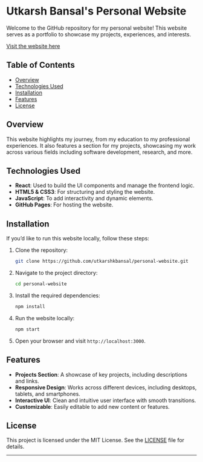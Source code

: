 # Utkarsh Bansal's Personal Website

Welcome to the GitHub repository for my personal website! This website serves as a portfolio to showcase my projects, experiences, and interests.

[Visit the website here](https://utkarshkbansal.github.io/)

## Table of Contents
- [Overview](#overview)
- [Technologies Used](#technologies-used)
- [Installation](#installation)
- [Features](#features)
- [License](#license)

## Overview
This website highlights my journey, from my education to my professional experiences. It also features a section for my projects, showcasing my work across various fields including software development, research, and more.

## Technologies Used
- **React**: Used to build the UI components and manage the frontend logic.
- **HTML5 & CSS3**: For structuring and styling the website.
- **JavaScript**: To add interactivity and dynamic elements.
- **GitHub Pages**: For hosting the website.

## Installation

If you’d like to run this website locally, follow these steps:

1. Clone the repository:
    ```bash
    git clone https://github.com/utkarshkbansal/personal-website.git
    ```

2. Navigate to the project directory:
    ```bash
    cd personal-website
    ```

3. Install the required dependencies:
    ```bash
    npm install
    ```

4. Run the website locally:
    ```bash
    npm start
    ```

5. Open your browser and visit `http://localhost:3000`.

## Features
- **Projects Section**: A showcase of key projects, including descriptions and links.
- **Responsive Design**: Works across different devices, including desktops, tablets, and smartphones.
- **Interactive UI**: Clean and intuitive user interface with smooth transitions.
- **Customizable**: Easily editable to add new content or features.

## License
This project is licensed under the MIT License. See the [LICENSE](LICENSE) file for details.

---
